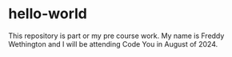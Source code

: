 # hello-world
This repository is part or my pre course work.
My name is Freddy Wethington and I will be attending Code You in August of 2024.

